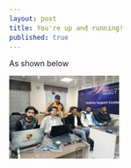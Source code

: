 ```yaml
---
layout: post
title: You're up and running!
published: true
---
```


As shown below


<img src="/images/img.jpeg" alt="Alt text" width=200 hieght=200>
